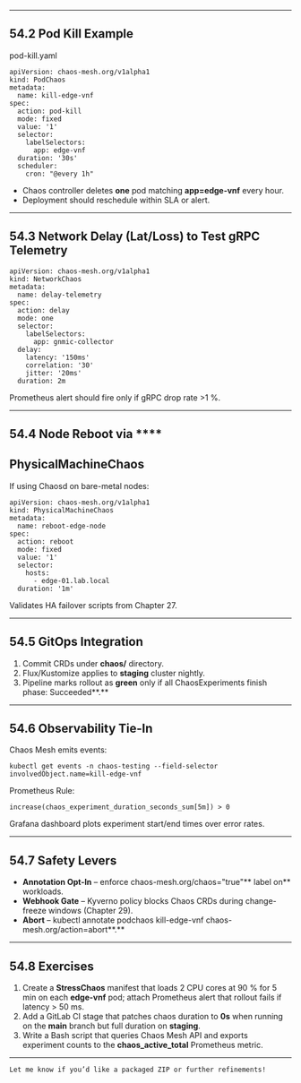
---

## **54.2**  **Pod Kill Example**

pod-kill.yaml

```
apiVersion: chaos-mesh.org/v1alpha1
kind: PodChaos
metadata:
  name: kill-edge-vnf
spec:
  action: pod-kill
  mode: fixed
  value: '1'
  selector:
    labelSelectors:
      app: edge-vnf
  duration: '30s'
  scheduler:
    cron: "@every 1h"
```

* Chaos controller deletes **one** pod matching **app=edge-vnf** every hour.
* Deployment should reschedule within SLA or alert.

---

## **54.3**  **Network Delay (Lat/Loss) to Test gRPC Telemetry**

```
apiVersion: chaos-mesh.org/v1alpha1
kind: NetworkChaos
metadata:
  name: delay-telemetry
spec:
  action: delay
  mode: one
  selector:
    labelSelectors:
      app: gnmic-collector
  delay:
    latency: '150ms'
    correlation: '30'
    jitter: '20ms'
  duration: 2m
```

Prometheus alert should fire only if gRPC drop rate >1 %.

---

## **54.4**  **Node Reboot via** ****

## **PhysicalMachineChaos**

If using Chaosd on bare-metal nodes:

```
apiVersion: chaos-mesh.org/v1alpha1
kind: PhysicalMachineChaos
metadata:
  name: reboot-edge-node
spec:
  action: reboot
  mode: fixed
  value: '1'
  selector:
    hosts:
      - edge-01.lab.local
  duration: '1m'
```

Validates HA failover scripts from Chapter 27.

---

## **54.5**  **GitOps Integration**

1. Commit CRDs under **chaos/** directory.
2. Flux/Kustomize applies to **staging** cluster nightly.
3. Pipeline marks rollout as **green** only if all ChaosExperiments finish
   phase: Succeeded**.**

---

## **54.6**  **Observability Tie-In**

Chaos Mesh emits events:

```
kubectl get events -n chaos-testing --field-selector involvedObject.name=kill-edge-vnf
```

Prometheus Rule:

```
increase(chaos_experiment_duration_seconds_sum[5m]) > 0
```

Grafana dashboard plots experiment start/end times over error rates.

---

## **54.7**  **Safety Levers**

* **Annotation Opt-In** – enforce chaos-mesh.org/chaos="true"** label on**
  workloads.
* **Webhook Gate** – Kyverno policy blocks Chaos CRDs during change-freeze
  windows (Chapter 29).
* **Abort** – kubectl annotate podchaos kill-edge-vnf chaos-mesh.org/action=abort**.**

---

## **54.8**  **Exercises**

1. Create a **StressChaos** manifest that loads 2 CPU cores at 90 % for 5 min
   on each **edge-vnf** pod; attach Prometheus alert that rollout fails if
   latency > 50 ms.
2. Add a GitLab CI stage that patches chaos duration to **0s** when running
   on the **main** branch but full duration on **staging**.
3. Write a Bash script that queries Chaos Mesh API and exports experiment
   counts to the **chaos_active_total** Prometheus metric.

---

```
Let me know if you’d like a packaged ZIP or further refinements!
```
